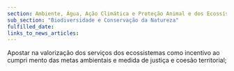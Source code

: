 ```yaml
---
section: Ambiente, Água, Ação Climática e Proteção Animal e dos Ecossistemas
sub_section: "Biodiversidade e Conservação da Natureza"
fulfilled_date:
links_to_news_articles:
---
```


Apostar na valorização dos serviços dos ecossistemas como incentivo ao cumpri mento das metas ambientais e medida de justiça e coesão territorial;